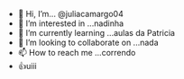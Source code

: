 - 👋 Hi, I’m... @juliacamargo04
- 👀 I’m interested in ...nadinha
- 🌱 I’m currently learning ...aulas da Patricia
- 💞️ I’m looking to collaborate on ...nada
- 📫 How to reach me ...correndo
- :+1:uiii
<!---
juliacamargo04/juliacamargo04 is a ✨ special ✨ repository because its `README.md` (this file) appears on your GitHub profile.
You can click the Preview link to take a look at your changes.
--->
